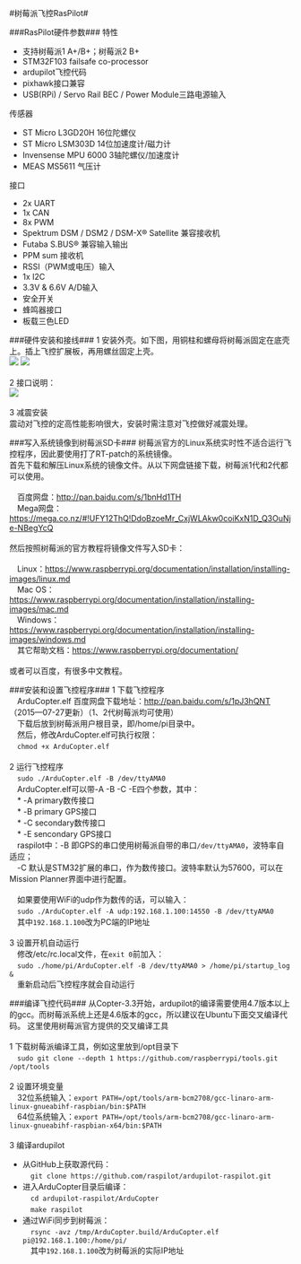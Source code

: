 #树莓派飞控RasPilot#

###RasPilot硬件参数###
特性
* 支持树莓派1 A+/B+；树莓派2 B+
* STM32F103 failsafe co-processor
* ardupilot飞控代码
* pixhawk接口兼容
* USB(RPi) / Servo Rail BEC / Power Module三路电源输入

传感器
* ST Micro L3GD20H 16位陀螺仪
* ST Micro LSM303D 14位加速度计/磁力计
* Invensense MPU 6000 3轴陀螺仪/加速度计
* MEAS MS5611 气压计

接口
* 2x UART
* 1x CAN
* 8x PWM
* Spektrum DSM / DSM2 / DSM-X® Satellite 兼容接收机
* Futaba S.BUS® 兼容输入输出
* PPM sum 接收机
* RSSI（PWM或电压）输入
* 1x I2C
* 3.3V & 6.6V A/D输入
* 安全开关
* 蜂鸣器接口
* 板载三色LED

###硬件安装和接线###
1 安装外壳。如下图，用铜柱和螺母将树莓派固定在底壳上。插上飞控扩展板，再用螺丝固定上壳。<br>
![](https://github.com/raspilot/docs/blob/master/raspilot_p1.jpg)
![](https://github.com/raspilot/docs/blob/master/raspilot_p2.jpg)<br>
<br>
2 接口说明：<br>
![](https://github.com/raspilot/docs/blob/master/connectors.jpg)<br>
<br>
3 减震安装<br>
震动对飞控的定高性能影响很大，安装时需注意对飞控做好减震处理。<br>

###写入系统镜像到树莓派SD卡###
树莓派官方的Linux系统实时性不适合运行飞控程序，因此要使用打了RT-patch的系统镜像。<br>
首先下载和解压Linux系统的镜像文件。从以下网盘链接下载，树莓派1代和2代都可以使用。<br>
<br>
　百度网盘：http://pan.baidu.com/s/1bnHd1TH<br>
　Mega网盘：https://mega.co.nz/#!UFY12ThQ!DdoBzoeMr_CxjWLAkw0coiKxN1D_Q3OuNje-NBegYcQ<br>
<br>
然后按照树莓派的官方教程将镜像文件写入SD卡：<br>
<br>
　Linux：https://www.raspberrypi.org/documentation/installation/installing-images/linux.md<br>
　Mac OS：https://www.raspberrypi.org/documentation/installation/installing-images/mac.md<br>
　Windows：https://www.raspberrypi.org/documentation/installation/installing-images/windows.md<br>
　其它帮助文档：https://www.raspberrypi.org/documentation/<br>
<br>
或者可以百度，有很多中文教程。<br>

###安装和设置飞控程序###
1 下载飞控程序<br>
　ArduCopter.elf 百度网盘下载地址：http://pan.baidu.com/s/1pJ3hQNT （2015—07-27更新）（1、2代树莓派均可使用）<br>
　下载后放到树莓派用户根目录，即/home/pi目录中。<br>
　然后，修改ArduCopter.elf可执行权限：<br>
　`chmod +x ArduCopter.elf`<br>
<br>
2 运行飞控程序<br>
　`sudo ./ArduCopter.elf -B /dev/ttyAMA0`<br>
　ArduCopter.elf可以带-A -B -C -E四个参数，其中：<br>
　* -A primary数传接口<br>
　* -B primary GPS接口<br>
　* -C secondary数传接口<br>
　* -E sencondary GPS接口<br>
　raspilot中：-B 即GPS的串口使用树莓派自带的串口`/dev/ttyAMA0`，波特率自适应；<br>
　-C 默认是STM32扩展的串口，作为数传接口。波特率默认为57600，可以在Mission Planner界面中进行配置。<br>
<br>
　如果要使用WiFi的udp作为数传的话，可以输入：<br>
　`sudo ./ArduCopter.elf -A udp:192.168.1.100:14550 -B /dev/ttyAMA0`<br>
　其中`192.168.1.100`改为PC端的IP地址<br>
<br>
3 设置开机自动运行<br>
　修改/etc/rc.local文件，在`exit 0`前加入：<br>
　`sudo ./home/pi/ArduCopter.elf -B /dev/ttyAMA0 > /home/pi/startup_log &`<br>
　重新启动后飞控程序就会自动运行<br>

###编译飞控代码###
从Copter-3.3开始，ardupilot的编译需要使用4.7版本以上的gcc。而树莓派系统上还是4.6版本的gcc，所以建议在Ubuntu下面交叉编译代码。
这里使用树莓派官方提供的交叉编译工具<br>
<br>
1 下载树莓派编译工具，例如这里放到/opt目录下<br>
　`sudo git clone --depth 1 https://github.com/raspberrypi/tools.git /opt/tools`<br>
<br>
2 设置环境变量<br>
　32位系统输入：`export PATH=/opt/tools/arm-bcm2708/gcc-linaro-arm-linux-gnueabihf-raspbian/bin:$PATH`<br>
　64位系统输入：`export PATH=/opt/tools/arm-bcm2708/gcc-linaro-arm-linux-gnueabihf-raspbian-x64/bin:$PATH`<br>
<br>
3 编译ardupilot<br>
* 从GitHub上获取源代码：<br>
　`git clone https://github.com/raspilot/ardupilot-raspilot.git`<br>
* 进入ArduCopter目录后编译：<br>
　`cd ardupilot-raspilot/ArduCopter`<br>
　`make raspilot`<br>
* 通过WiFi同步到树莓派：<br>
　`rsync -avz /tmp/ArduCopter.build/ArduCopter.elf pi@192.168.1.100:/home/pi/`<br>
　其中`192.168.1.100`改为树莓派的实际IP地址<br>
